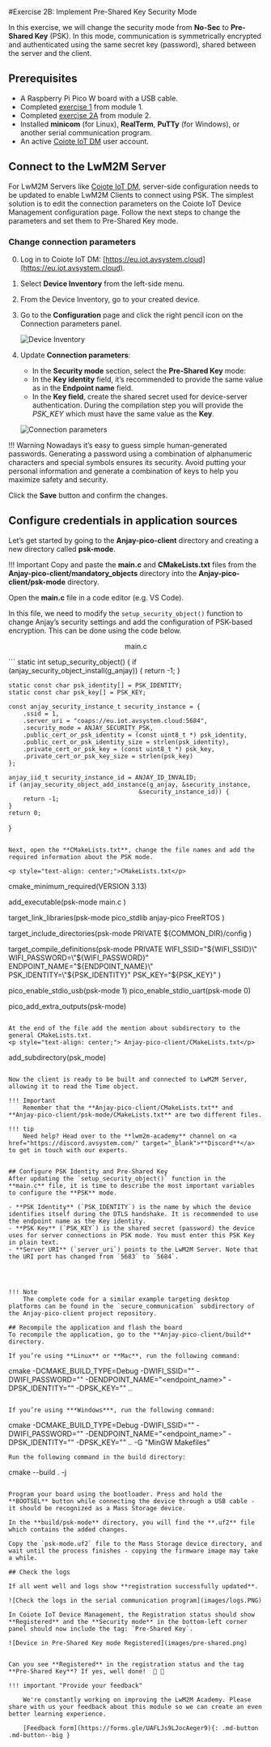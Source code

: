 #Exercise 2B: Implement Pre-Shared Key Security Mode

In this exercise, we will change the security mode from **No-Sec** to **Pre-Shared Key** (PSK). In this mode, communication is symmetrically encrypted and authenticated using the same secret key (password), shared between the server and the client.

## Prerequisites

* A Raspberry Pi Pico W board with a USB cable.
* Completed [exercise 1](../academy/exercise1.md) from module 1.
* Completed [exercise 2A](../academy/exercise2a.md) from module 2.
* Installed **minicom** (for Linux), **RealTerm**, **PuTTy** (for Windows), or another serial communication program.
* An active [Coiote IoT DM](https://eu.iot.avsystem.cloud/) user account.

## Connect to the LwM2M Server

For LwM2M Servers like [Coiote IoT DM](https://www.avsystem.com/coiote-iot-device-management-platform/), server-side configuration needs to be updated to enable LwM2M Clients to connect using PSK. The simplest solution is to edit the connection parameters on the Coiote IoT Device Management configuration page. Follow the next steps to change the parameters and set them to Pre-Shared Key mode.


### Change connection parameters

0. Log in to Coiote IoT DM: [https://eu.iot.avsystem.cloud](https://eu.iot.avsystem.cloud).
0. Select **Device Inventory** from the left-side menu.
0. From the Device Inventory, go to your created device.
0. Go to the **Configuration** page and click the right pencil icon on the Connection parameters panel.

    ![Device Inventory](images/device_no_sec.png)

0. Update **Connection parameters**:

    - In the **Security mode** section, select the **Pre-Shared Key** mode:
    - In the **Key identity** field, it’s recommended to provide the same value as in the **Endpoint name** field.
    - In the **Key field**, create the shared secret used for device-server authentication. During the compilation step you will provide the *PSK_KEY* which must have the same value as the **Key**.

    ![Connection parameters](images/parameters_configuration.png)

!!! Warning
    Nowadays it’s easy to guess simple human-generated passwords. Generating a password using a combination of alphanumeric characters and special symbols ensures its security. Avoid putting your personal information and generate a combination of keys to help you maximize safety and security.

Click the **Save** button and confirm the changes.

## Configure credentials in application sources
Let’s get started by going to the **Anjay-pico-client** directory and creating a new directory called **psk-mode**.

!!! Important
    Copy and paste the **main.c** and **CMakeLists.txt** files from the **Anjay-pico-client/mandatory_objects** directory into the **Anjay-pico-client/psk-mode** directory.

Open the **main.c** file in a code editor (e.g. VS Code).

In this file, we need to modify the `setup_security_object()` function to change Anjay’s security settings and add the configuration of PSK-based encryption. This can be done using the code below.

<p style="text-align: center;">main.c</p>
```
static int setup_security_object() {
    if (anjay_security_object_install(g_anjay)) {
        return -1;
    }

    static const char psk_identity[] = PSK_IDENTITY;
    static const char psk_key[] = PSK_KEY;

    const anjay_security_instance_t security_instance = {
        .ssid = 1,
        .server_uri = "coaps://eu.iot.avsystem.cloud:5684",
        .security_mode = ANJAY_SECURITY_PSK,
        .public_cert_or_psk_identity = (const uint8_t *) psk_identity,
        .public_cert_or_psk_identity_size = strlen(psk_identity),
        .private_cert_or_psk_key = (const uint8_t *) psk_key,
        .private_cert_or_psk_key_size = strlen(psk_key)
    };

    anjay_iid_t security_instance_id = ANJAY_ID_INVALID;
    if (anjay_security_object_add_instance(g_anjay, &security_instance,
                                        &security_instance_id)) {
        return -1;
    }
    return 0;
}
```

Next, open the **CMakeLists.txt**, change the file names and add the required information about the PSK mode.

<p style="text-align: center;">CMakeLists.txt</p>
```
cmake_minimum_required(VERSION 3.13)

add_executable(psk-mode
            main.c
            )

target_link_libraries(psk-mode
                    pico_stdlib
                    anjay-pico
                    FreeRTOS
                    )

target_include_directories(psk-mode PRIVATE
                        ${COMMON_DIR}/config
                        )

target_compile_definitions(psk-mode PRIVATE
                        WIFI_SSID=\"${WIFI_SSID}\"
                        WIFI_PASSWORD=\"${WIFI_PASSWORD}\"
                        ENDPOINT_NAME=\"${ENDPOINT_NAME}\"
                        PSK_IDENTITY=\"${PSK_IDENTITY}\"
                        PSK_KEY=\"${PSK_KEY}\"
                        )

pico_enable_stdio_usb(psk-mode 1)
pico_enable_stdio_uart(psk-mode 0)

pico_add_extra_outputs(psk-mode)

```

At the end of the file add the mention about subdirectory to the general CMakeLists.txt.
<p style="text-align: center;"> Anjay-pico-client/CMakeLists.txt</p>

```
add_subdirectory(psk_mode)
```

Now the client is ready to be built and connected to LwM2M Server, allowing it to read the Time object.

!!! Important
    Remember that the **Anjay-pico-client/CMakeLists.txt** and **Anjay-pico-client/psk-mode/CMakeLists.txt** are two different files.

!!! tip
    Need help? Head over to the **lwm2m-academy** channel on <a href="https://discord.avsystem.com/" target="_blank">**Discord**</a> to get in touch with our experts.


## Configure PSK Identity and Pre-Shared Key
After updating the `setup_security_object()` function in the **main.c** file, it is time to describe the most important variables to configure the **PSK** mode.

- **PSK Identity** (`PSK_IDENTITY`) is the name by which the device identifies itself during the DTLS handshake. It is recommended to use the endpoint name as the Key identity.
- **PSK Key** (`PSK_KEY`) is the shared secret (password) the device uses for server connections in PSK mode. You must enter this PSK Key in plain text.
- **Server URI** (`server_uri`) points to the LwM2M Server. Note that the URI port has changed from `5683` to `5684`.




!!! Note
    The complete code for a similar example targeting desktop platforms can be found in the `secure_communication` subdirectory of the Anjay-pico-client project repository.

## Recompile the application and flash the board
To recompile the application, go to the **Anjay-pico-client/build** directory.

If you’re using **Linux** or **Mac**, run the following command:
```
cmake -DCMAKE_BUILD_TYPE=Debug -DWIFI_SSID="<ssid>" -DWIFI_PASSWORD="<pass>" -DENDPOINT_NAME="<endpoint_name>" -DPSK_IDENTITY="<identity>" -DPSK_KEY="<psk>" ..
```

If you’re using ***Windows***, run the following command:
```
cmake -DCMAKE_BUILD_TYPE=Debug -DWIFI_SSID="<ssid>" -DWIFI_PASSWORD="<pass>" -DENDPOINT_NAME="<endpoint_name>" -DPSK_IDENTITY="<identity>" -DPSK_KEY="<psk>" .. -G "MinGW Makefiles"
```
Run the following command in the build directory:
```
cmake --build . -j
```

Program your board using the bootloader. Press and hold the **BOOTSEL** button while connecting the device through a USB cable - it should be recognized as a Mass Storage device.

In the **build/psk-mode** directory, you will find the **.uf2** file which contains the added changes.

Copy the `psk-mode.uf2` file to the Mass Storage device directory, and wait until the process finishes - copying the firmware image may take a while.

## Check the logs

If all went well and logs show **registration successfully updated**.

![Check the logs in the serial communication program](images/logs.PNG)

In Coiote IoT Device Management, the Registration status should show **Registered** and the **Security mode** in the bottom-left corner panel should now include the tag: `Pre-Shared Key`.

![Device in Pre-Shared Key mode Registered](images/pre-shared.png)


Can you see **Registered** in the registration status and the tag **Pre-Shared Key**? If yes, well done!  👏 👏

!!! important "Provide your feedback"

    We're constantly working on improving the LwM2M Academy. Please share with us your feedback about this module so we can create an even better learning experience.

    [Feedback form](https://forms.gle/UAFLJs9LJocAeger9){: .md-button .md-button--big }
